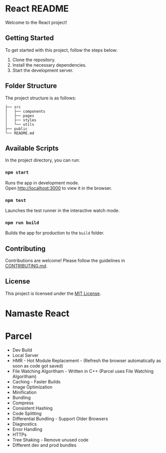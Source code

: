 # React README

Welcome to the React project!

## Getting Started

To get started with this project, follow the steps below:

1. Clone the repository.
2. Install the necessary dependencies.
3. Start the development server.

## Folder Structure

The project structure is as follows:

```
├── src
│   ├── components
│   ├── pages
│   ├── styles
│   └── utils
├── public
└── README.md
```

## Available Scripts

In the project directory, you can run:

### `npm start`

Runs the app in development mode.\
Open [http://localhost:3000](http://localhost:3000) to view it in the browser.

### `npm test`

Launches the test runner in the interactive watch mode.

### `npm run build`

Builds the app for production to the `build` folder.

## Contributing

Contributions are welcome! Please follow the guidelines in [CONTRIBUTING.md](./CONTRIBUTING.md).

## License

This project is licensed under the [MIT License](https://opensource.org/licenses/MIT).

# Namaste React

# Parcel

- Dev Build
- Local Server
- HMR - Hot Module Replacement - (Refresh the browser automatically as soon as code got saved)
- File Watching Algoritham - Written in C++ (Parcel uses File Watching Algoritham)
- Caching - Faster Builds
- Image Optimization
- Minification
- Bundling
- Compress
- Consistent Hashing
- Code Splitting
- Differential Bundling - Support Older Browsers
- Diagnostics
- Error Handling
- HTTPs
- Tree Shaking - Remove unused code
- Different dev and prod bundles
